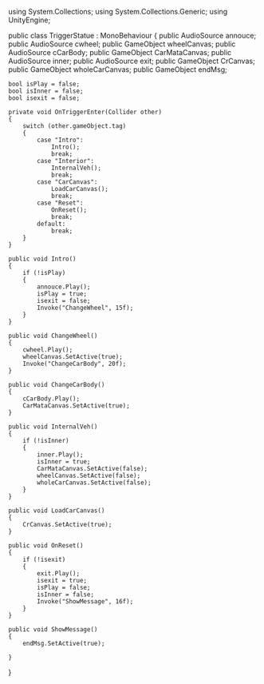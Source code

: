 using System.Collections;
using System.Collections.Generic;
using UnityEngine;

public class TriggerStatue : MonoBehaviour
{
    public AudioSource annouce;
    public AudioSource cwheel;
    public GameObject wheelCanvas;
    public AudioSource cCarBody;
    public GameObject CarMataCanvas;
    public AudioSource inner;
    public AudioSource exit;
    public GameObject CrCanvas;
    public GameObject wholeCarCanvas;
    public GameObject endMsg;

    bool isPlay = false;
    bool isInner = false;
    bool isexit = false;

    private void OnTriggerEnter(Collider other)
    {
        switch (other.gameObject.tag)
        {
            case "Intro":
                Intro();
                break;
            case "Interior":
                InternalVeh();
                break;
            case "CarCanvas":
                LoadCarCanvas();
                break;
            case "Reset":
                OnReset();
                break;
            default:
                break;
        }
    }

    public void Intro()
    {
        if (!isPlay)
        {
            annouce.Play();
            isPlay = true;
            isexit = false;
            Invoke("ChangeWheel", 15f);
        }
    }

    public void ChangeWheel()
    {
        cwheel.Play();
        wheelCanvas.SetActive(true);
        Invoke("ChangeCarBody", 20f);
    }

    public void ChangeCarBody()
    {
        cCarBody.Play();
        CarMataCanvas.SetActive(true);
    }

    public void InternalVeh()
    {
        if (!isInner)
        {
            inner.Play();
            isInner = true;
            CarMataCanvas.SetActive(false);
            wheelCanvas.SetActive(false);
            wholeCarCanvas.SetActive(false);
        }
    }

    public void LoadCarCanvas()
    {
        CrCanvas.SetActive(true);
    }

    public void OnReset()
    {
        if (!isexit)
        {
            exit.Play();
            isexit = true;
            isPlay = false;
            isInner = false;
            Invoke("ShowMessage", 16f);
        }
    }

    public void ShowMessage()
    {
        endMsg.SetActive(true);
        
    }
}

